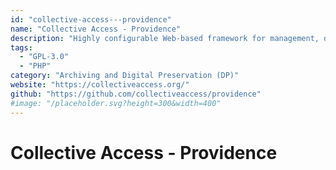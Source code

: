 ```yaml
---
id: "collective-access---providence"
name: "Collective Access - Providence"
description: "Highly configurable Web-based framework for management, description, and discovery of digital and physical collections supporting a variety of metadata standards, data types, and media formats."
tags:
  - "GPL-3.0"
  - "PHP"
category: "Archiving and Digital Preservation (DP)"
website: "https://collectiveaccess.org/"
github: "https://github.com/collectiveaccess/providence"
#image: "/placeholder.svg?height=300&width=400"
---
```


# Collective Access - Providence
